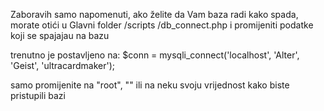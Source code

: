 Zaboravih samo napomenuti, ako želite da Vam baza radi kako spada, morate otići u Glavni folder /scripts /db_connect.php i promijeniti podatke koji se spajajau na bazu

trenutno je postavljeno na:
$conn = mysqli_connect('localhost', 'Alter', 'Geist', 'ultracardmaker');

samo promijenite na "root", "" ili na neku svoju vrijednost kako biste pristupili bazi

